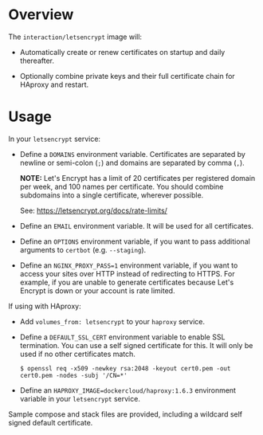 # Overview

The `interaction/letsencrypt` image will:

  * Automatically create or renew certificates on startup and daily thereafter.

  * Optionally combine private keys and their full certificate chain for
    HAproxy and restart.

# Usage

In your `letsencrypt` service:

  * Define a `DOMAINS` environment variable. Certificates are separated by
    newline or semi-colon (`;`) and domains are separated by comma (`,`).

    **NOTE:** Let's Encrypt has a limit of 20 certificates per registered
    domain per week, and 100 names per certificate. You should combine
    subdomains into a single certificate, wherever possible.

    See: https://letsencrypt.org/docs/rate-limits/

  * Define an `EMAIL` environment variable. It will be used for all
    certificates.

  * Define an `OPTIONS` environment variable, if you want to pass additional
    arguments to `certbot` (e.g. `--staging`).

  * Define an `NGINX_PROXY_PASS=1` environment variable, if you want to access
  	your sites over HTTP instead of redirecting to HTTPS. For example, if you
  	are unable to generate certificates because Let's Encrypt is down or your
  	account is rate limited.

If using with HAproxy:

  * Add `volumes_from: letsencrypt` to your `haproxy` service.

  * Define a `DEFAULT_SSL_CERT` environment variable to enable SSL termination.
    You can use a self signed certificate for this. It will only be used if no
    other certificates match.

        $ openssl req -x509 -newkey rsa:2048 -keyout cert0.pem -out cert0.pem -nodes -subj '/CN=*'

  * Define an `HAPROXY_IMAGE=dockercloud/haproxy:1.6.3` environment variable in
    your `letsencrypt` service.

Sample compose and stack files are provided, including a wildcard self signed
default certificate.
